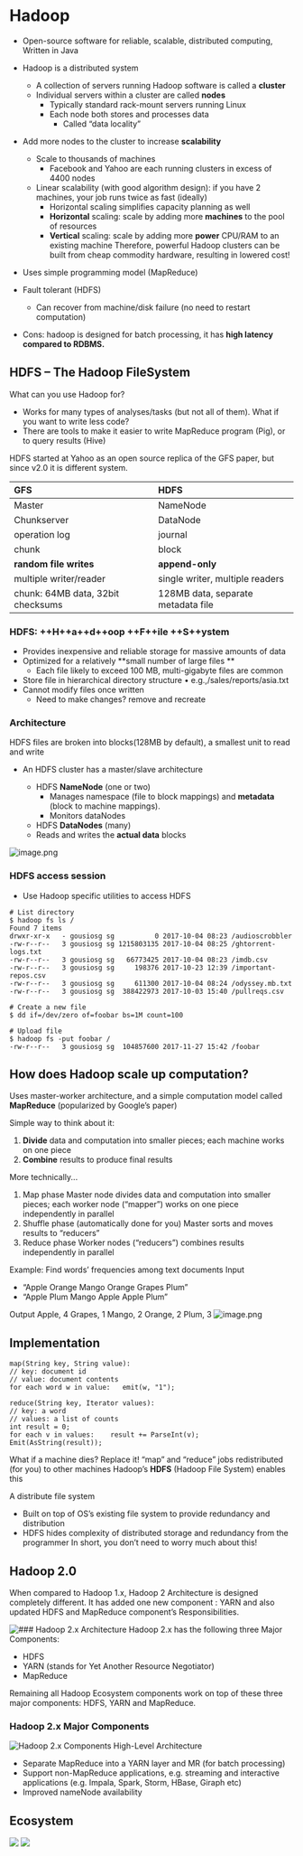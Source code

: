 # Hadoop

- Open-source software for reliable, scalable, distributed computing, Written in Java
- Hadoop is a distributed system 
  - A collection of servers running Hadoop software is called a **cluster**
  - Individual servers within a cluster are called **nodes**
      - Typically standard rack-mount servers running Linux
      - Each node both stores and processes data
          - Called “data locality”

- Add more nodes to the cluster to increase **scalability**
  - Scale to thousands of machines
    * Facebook and Yahoo are each running clusters in excess of 4400 nodes
  - Linear scalability (with good algorithm design):  if you have 2 machines, your job runs twice as fast (ideally)
    * Horizontal scaling simplifies capacity planning as well
    * **Horizontal** scaling: scale by adding more **machines** to the pool of resources
    * **Vertical** scaling: scale by adding more **power** CPU/RAM to an existing machine
    Therefore, powerful Hadoop clusters can be built from cheap commodity hardware, resulting in lowered cost!

- Uses simple programming model (MapReduce) 

- Fault tolerant (HDFS)
  + Can recover from machine/disk failure  (no need to restart computation)

- Cons: hadoop is designed for batch processing, it has **high latency compared to RDBMS.**


## HDFS – The Hadoop FileSystem

What can you use Hadoop for?
- Works for many types of analyses/tasks (but not all of them).
What if you want to write less code?
- There are tools to make it easier to write MapReduce program (Pig), or to query results (Hive)

HDFS started at Yahoo as an open source replica of the GFS paper, but since v2.0 it is different system.

| GFS | HDFS |
| :-- | :-- |
| Master | NameNode |
| Chunkserver | DataNode |
| operation log | journal |
| chunk | block |
| **random file writes** | **append-only** |
| multiple writer/reader | single writer, multiple readers |
| chunk: 64MB data, 32bit checksums | 128MB data, separate metadata file |

###  HDFS: ++H++a++d++oop ++F++ile ++S++ystem

-  Provides inexpensive and reliable storage for massive amounts of data
  - Optimized for a relatively **small number of large files **
    - Each file likely to exceed 100 MB, multi-gigabyte files are common
  - Store file in hierarchical directory structure • e.g.,/sales/reports/asia.txt
  - Cannot modify files once written 
    - Need to make changes? remove and recreate

### Architecture
HDFS files are broken into blocks(128MB by default), a smallest unit to read and write
+ An HDFS cluster has a master/slave architecture
  + HDFS **NameNode** (one or two)
    *   Manages namespace (file to block mappings) and **metadata** (block to machine mappings).
    *   Monitors dataNodes

  *  HDFS **DataNodes** (many)
    - Reads and writes the **actual data** blocks

![image.png](https://i.loli.net/2019/10/21/AMHNJyRBtciwxgd.png)


### HDFS access session
  - Use Hadoop specific utilities to access HDFS

```
# List directory
$ hadoop fs ls /
Found 7 items
drwxr-xr-x   - gousiosg sg          0 2017-10-04 08:23 /audioscrobbler
-rw-r--r--   3 gousiosg sg 1215803135 2017-10-04 08:25 /ghtorrent-logs.txt
-rw-r--r--   3 gousiosg sg   66773425 2017-10-04 08:23 /imdb.csv
-rw-r--r--   3 gousiosg sg     198376 2017-10-23 12:39 /important-repos.csv
-rw-r--r--   3 gousiosg sg     611300 2017-10-04 08:24 /odyssey.mb.txt
-rw-r--r--   3 gousiosg sg  388422973 2017-10-03 15:40 /pullreqs.csv

# Create a new file
$ dd if=/dev/zero of=foobar bs=1M count=100

# Upload file
$ hadoop fs -put foobar /
-rw-r--r--   3 gousiosg sg  104857600 2017-11-27 15:42 /foobar
```



## How does Hadoop scale up computation? 
Uses master-worker architecture, and a simple computation model called **MapReduce**  (popularized by Google’s paper)

Simple way to think about it:
1. **Divide** data and computation into smaller pieces; each machine works on one piece
2. **Combine** results to produce final results

More technically...
1. Map phase 
Master node divides data and computation into smaller pieces; each worker node (“mapper”) works on one piece independently in parallel
2. Shuffle phase (automatically done for you) 
Master sorts and moves results to “reducers”
3. Reduce phase 
Worker nodes (“reducers”) combines results independently in parallel


Example: Find words’ frequencies among text documents
Input
*   “Apple Orange Mango Orange Grapes Plum”
*   “Apple Plum Mango Apple Apple Plum” 

Output
Apple, 4 
Grapes, 1 
Mango, 2 
Orange, 2 
Plum, 3
![image.png](https://i.loli.net/2019/10/21/v9h3ITws5SWLZgR.png)

## Implementation
```
map(String key, String value): 
// key: document id 
// value: document contents 
for each word w in value:   emit(w, "1");
```

```
reduce(String key, Iterator values): 
// key: a word 
// values: a list of counts 
int result = 0; 
for each v in values:    result += ParseInt(v); 
Emit(AsString(result));
```


What if a machine dies? 
Replace it!
“map” and “reduce” jobs redistributed (for you) to other machines
Hadoop’s **HDFS** (Hadoop File System) enables this



A distribute file system
- Built on top of OS’s existing file system to provide redundancy and distribution
- HDFS hides complexity of distributed storage and redundancy from the programmer
In short, you don’t need to worry much about this!


## Hadoop 2.0

When compared to Hadoop 1.x, Hadoop 2 Architecture is designed completely different. It has added one new component : YARN and also updated HDFS and MapReduce component’s Responsibilities.

![### Hadoop 2.x Architecture](https://cdn.journaldev.com/wp-content/uploads/2015/08/hadoop2.x-components.png)
Hadoop 2.x has the following three Major Components:

*   HDFS
*   YARN (stands for Yet Another Resource Negotiator)
*   MapReduce

Remaining all Hadoop Ecosystem components work on top of these three major components: HDFS, YARN and MapReduce. 


### Hadoop 2.x Major Components


![Hadoop 2.x Components High-Level Architecture](https://cdn.journaldev.com/wp-content/uploads/2015/08/hadoop2.x-highlevel-architecture.png)
*   Separate MapReduce into a YARN layer and MR (for batch processing)
*   Support non-MapReduce applications, e.g. streaming and interactive applications (e.g. Impala, Spark, Storm, HBase, Giraph etc)
*   Improved nameNode availability





## Ecosystem

<img src ='https://www.cdn.geeksforgeeks.org/wp-content/uploads/HadoopEcosystem-min.png'>

<img src='https://www.edureka.co/blog/wp-content/uploads/2016/10/HADOOP-ECOSYSTEM-Edureka.png'>